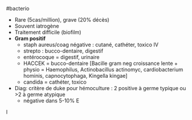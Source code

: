 #bacterio
-   Rare (5cas/million), grave (20% décès)
-   Souvent iatrogène
-   Traitement difficile (biofilm)
-   **Gram positif**
    -   staph aureus/coag négative : cutané, cathéter, toxico IV
    -   strepto : bucco-dentaire, digestif
    -   entérocoque = digestif, urinaire
    -   HACCEK = bucco-dentaire \[Bacille gram neg croissance lente +
        physio = Haemophilus, Actinobacillus actinomyc, cardiobacterium
        hominis, capnocytophaga, Kingella kingae\]
    -   candida = cathéter, toxico
-   Diag: critère de duke pour hémoculture : 2 positive à germe typique
    ou \>2 à germe atypique
    -   négative dans 5-10% E

I